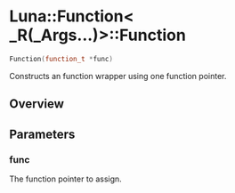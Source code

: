 # Luna::Function< _R(_Args...)>::Function

```c++
Function(function_t *func)
```

Constructs an function wrapper using one function pointer. 

## Overview


## Parameters
### func
The function pointer to assign. 

